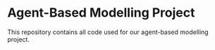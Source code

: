 # Agent-Based Modelling Project
This repository contains all code used for our agent-based modelling project.
